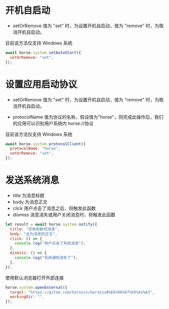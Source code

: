 # 开机自启动

- setOrRemove 值为 "set" 时，为设置开机自启动，值为 "remove" 时，为取消开机自启动。

目前该方法仅支持 Windows 系统

```js
await horse.system.setAutoStart({
  setOrRemove: "set",
});
```

# 设置应用启动协议

- setOrRemove 值为 "set" 时，为设置开机自启动，值为 "remove" 时，为取消开机自启动。

- protocolName 值为协议的名称，假设值为"horse"，则完成此操作后，我们的应用可以识别用户系统内 horse://协议

目前该方法仅支持 Windows 系统

```js
await horse.system.protocolClient({
  protocolName: "horse",
  setOrRemove: "set",
});
```

# 发送系统消息

- title 为消息标题
- body 为消息正文
- click 用户点击了消息之后，将触发此函数
- dismiss 消息消失或用户关闭消息时，将触发此函数

```js
let result = await horse.system.notify({
  title: "您收到新的消息",
  body: "此为消息的正文",
  click: () => {
    console.log("用户点击了系统消息");
  },
  dismiss: () => {
    console.log("系统通知消失了");
  },
});
```

使用默认浏览器打开外部连接

```javascript
horse.system.openExternal({
  target: "https://gitee.com/horsejs/horsejs#%E6%96%87%E6%A1%A3",
  workingDir: "",
});
```
